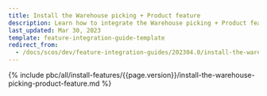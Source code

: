 ```yaml
---
title: Install the Warehouse picking + Product feature
description: Learn how to integrate the Warehouse picking + Product feature into your project
last_updated: Mar 30, 2023
template: feature-integration-guide-template
redirect_from:
  - /docs/scos/dev/feature-integration-guides/202304.0/install-the-warehouse-picking-product-feature.html
---
```


{% include pbc/all/install-features/{{page.version}}/install-the-warehouse-picking-product-feature.md %} <!-- To edit, see /_includes/pbc/all/install-features/202304.0/install-the-warehouse-picking-product-feature.md -->
